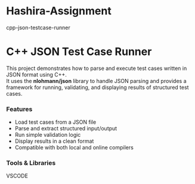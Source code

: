 # Hashira-Assignment
cpp-json-testcase-runner
# C++ JSON Test Case Runner

This project demonstrates how to parse and execute test cases written in JSON format using C++.  
It uses the **nlohmann/json** library to handle JSON parsing and provides a framework for running, validating, and displaying results of structured test cases.

### Features
- Load test cases from a JSON file
- Parse and extract structured input/output
- Run simple validation logic
- Display results in a clean format
- Compatible with both local and online compilers

### Tools & Libraries
VSCODE 


